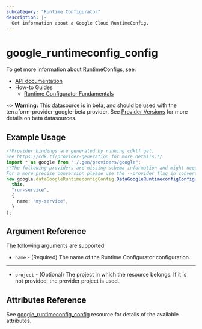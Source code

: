 ```yaml
---
subcategory: "Runtime Configurator"
description: |-
  Get information about a Google Cloud RuntimeConfig.
---
```


# google\_runtimeconfig\_config

To get more information about RuntimeConfigs, see:

* [API documentation](https://cloud.google.com/deployment-manager/runtime-configurator/reference/rest/v1beta1/projects.configs)
* How-to Guides
  * [Runtime Configurator Fundamentals](https://cloud.google.com/deployment-manager/runtime-configurator/)

\~> **Warning:** This datasource is in beta, and should be used with the terraform-provider-google-beta provider.
See [Provider Versions](https://terraform.io/docs/providers/google/guides/provider_versions.html) for more details on beta datasources.

## Example Usage

```typescript
/*Provider bindings are generated by running cdktf get.
See https://cdk.tf/provider-generation for more details.*/
import * as google from "./.gen/providers/google";
/*The following providers are missing schema information and might need manual adjustments to synthesize correctly: google.
For a more precise conversion please use the --provider flag in convert.*/
new google.dataGoogleRuntimeconfigConfig.DataGoogleRuntimeconfigConfig(
  this,
  "run-service",
  {
    name: "my-service",
  }
);

```

## Argument Reference

The following arguments are supported:

* `name` - (Required) The name of the Runtime Configurator configuration.

***

* `project` - (Optional) The project in which the resource belongs. If it
  is not provided, the provider project is used.

## Attributes Reference

See [google\_runtimeconfig\_config](https://registry.terraform.io/providers/hashicorp/google/latest/docs/resources/runtimeconfig_config#argument-reference) resource for details of the available attributes.
